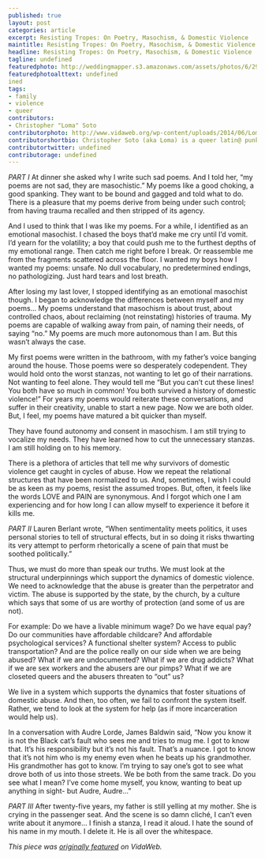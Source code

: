 ```yaml
---
published: true
layout: post
categories: article
excerpt: Resisting Tropes: On Poetry, Masochism, & Domestic Violence
maintitle: Resisting Tropes: On Poetry, Masochism, & Domestic Violence - {Young}ist
headline: Resisting Tropes: On Poetry, Masochism, & Domestic Violence
tagline: undefined
featuredphoto: http://weddingmapper.s3.amazonaws.com/assets/photos/6/29/154033_l.jpg
featuredphotoalttext: undefined
ined
tags:
- family
- violence
- queer
contributors:
- Christopher "Loma" Soto
contributorphoto: http://www.vidaweb.org/wp-content/uploads/2014/06/LomaPic.jpg
contributorshortbio: Christopher Soto (aka Loma) is a queer latin@ punk poet who is concerned with dismantling patriarchy and white supremacy. They are currently curating Nepantla, an e-journal dedicated to queer poets of color, in collaboration with The Lambda Literary Foundation. They have work published in Columbia: A Journal, Acentos Review, Anti-, and more. They are an MFA candidate in Poetry at NYU.
contributortwitter: undefined
contributorage: undefined
---
```

_PART I_
At dinner she asked why I write such sad poems. And I told her, “my poems are not sad, they are masochistic.” My poems like a good choking, a good spanking. They want to be bound and gagged and told what to do. There is a pleasure that my poems derive from being under such control; from having trauma recalled and then stripped of its agency.

And I used to think that I was like my poems. For a while, I identified as an emotional masochist. I chased the boys that’d make me cry until I’d vomit. I’d yearn for the volatility; a boy that could push me to the furthest depths of my emotional range. Then catch me right before I break. Or reassemble me from the fragments scattered across the floor. I wanted my boys how I wanted my poems: unsafe. No dull vocabulary, no predetermined endings, no pathologizing. Just hard tears and lost breath.

After losing my last lover, I stopped identifying as an emotional masochist though. I began to acknowledge the differences between myself and my poems… My poems understand that masochism is about trust, about controlled chaos, about reclaiming (not reinstating) histories of trauma. My poems are capable of walking away from pain, of naming their needs, of saying “no.” My poems are much more autonomous than I am. But this wasn’t always the case.

My first poems were written in the bathroom, with my father’s voice banging around the house. Those poems were so desperately codependent. They would hold onto the worst stanzas, not wanting to let go of their narrations. Not wanting to feel alone. They would tell me “But you can’t cut these lines! You both have so much in common! You both survived a history of domestic violence!” For years my poems would reiterate these conversations, and suffer in their creativity, unable to start a new page. Now we are both older. But, I feel, my poems have matured a bit quicker than myself.

They have found autonomy and consent in masochism. I am still trying to vocalize my needs. They have learned how to cut the unnecessary stanzas. I am still holding on to his memory.

There is a plethora of articles that tell me why survivors of domestic violence get caught in cycles of abuse. How we repeat the relational structures that have been normalized to us. And, sometimes, I wish I could be as keen as my poems, resist the assumed tropes. But, often, it feels like the words LOVE and PAIN are synonymous. And I forgot which one I am experiencing and for how long I can allow myself to experience it before it kills me.

_PART II_
Lauren Berlant wrote, “When sentimentality meets politics, it uses personal stories to tell of structural effects, but in so doing it risks thwarting its very attempt to perform rhetorically a scene of pain that must be soothed politically.”

Thus, we must do more than speak our truths. We must look at the structural underpinnings which support the dynamics of domestic violence. We need to acknowledge that the abuse is greater than the perpetrator and victim. The abuse is supported by the state, by the church, by a culture which says that some of us are worthy of protection (and some of us are not).

For example: Do we have a livable minimum wage? Do we have equal pay? Do our communities have affordable childcare? And affordable psychological services? A functional shelter system? Access to public transportation? And are the police really on our side when we are being abused? What if we are undocumented? What if we are drug addicts? What if we are sex workers and the abusers are our pimps? What if we are closeted queers and the abusers threaten to “out” us?

We live in a system which supports the dynamics that foster situations of domestic abuse. And then, too often, we fail to confront the system itself. Rather, we tend to look at the system for help (as if more incarceration would help us).

In a conversation with Audre Lorde, James Baldwin said, “Now you know it is not the Black cat’s fault who sees me and tries to mug me. I got to know that. It’s his responsibility but it’s not his fault. That’s a nuance. I got to know that it’s not him who is my enemy even when he beats up his grandmother. His grandmother has got to know. I’m trying to say one’s got to see what drove both of us into those streets. We be both from the same track. Do you see what I mean? I’ve come home myself, you know, wanting to beat up anything in sight- but Audre, Audre…”

_PART III_
After twenty-five years, my father is still yelling at my mother. She is crying in the passenger seat. And the scene is so damn cliché, I can’t even write about it anymore… I finish a stanza, I read it aloud. I hate the sound of his name in my mouth. I delete it. He is all over the whitespace.

_This piece was [originally featured](http://www.vidaweb.org/resisting-tropes-on-poetry-masochism-domestic-violence/) on VidaWeb._
